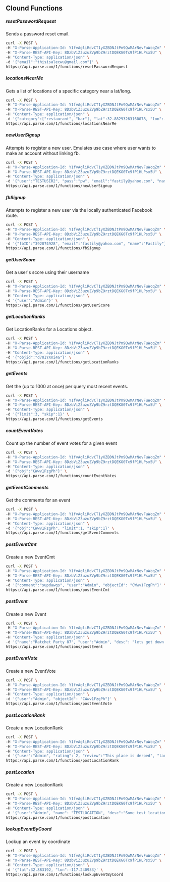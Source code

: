 ## Clound Functions

##### resetPasswordRequest

Sends a password reset email.

```bash
curl -X POST \
-H "X-Parse-Application-Id: Y1fvAgliRdvCT1yXZBDNJtPm9QwMArNevFuWcqZm" \
-H "X-Parse-REST-API-Key: 8DzbViZ3uzuZVp9bZ9rztDQEKG0Tx9fP1HLPsx5U" \
-H "Content-Type: application/json" \
-d '{"email":"thisisalecwu@gmail.com"}' \
https://api.parse.com/1/functions/resetPasswordRequest
```

##### locationsNearMe

Gets a list of locations of a specific category near a lat/long.

```bash
curl -X POST \
-H "X-Parse-Application-Id: Y1fvAgliRdvCT1yXZBDNJtPm9QwMArNevFuWcqZm" \
-H "X-Parse-REST-API-Key: 8DzbViZ3uzuZVp9bZ9rztDQEKG0Tx9fP1HLPsx5U" \
-H "Content-Type: application/json" \
-d '{"category":["restaurant", "bar"], "lat":32.88293263160078, "lon":-117.2109485336882, "radius":40}' \
https://api.parse.com/1/functions/locationsNearMe
```

##### newUserSignup

Attempts to register a new user.  Emulates use case where user wants to make an account without linking fb.

```bash
curl -X POST \
-H "X-Parse-Application-Id: Y1fvAgliRdvCT1yXZBDNJtPm9QwMArNevFuWcqZm" \
-H "X-Parse-REST-API-Key: 8DzbViZ3uzuZVp9bZ9rztDQEKG0Tx9fP1HLPsx5U" \
-H "Content-Type: application/json" \
-d '{"user":"TESTUSER2", "pass":"pw", "email":"fastily@yahoo.com", "name":"ALEC"}' \
https://api.parse.com/1/functions/newUserSignup
```

##### fbSignup

Attempts to register a new user via the locally authenticated Facebook route. 

```bash
curl -X POST \
-H "X-Parse-Application-Id: Y1fvAgliRdvCT1yXZBDNJtPm9QwMArNevFuWcqZm" \
-H "X-Parse-REST-API-Key: 8DzbViZ3uzuZVp9bZ9rztDQEKG0Tx9fP1HLPsx5U" \
-H "Content-Type: application/json" \
-d '{"fbID":"392874928", "email":"fastily@yahoo.com", "name":"Fastily"}' \
https://api.parse.com/1/functions/fbSignup
```

##### getUserScore

Get a user's score using their username

```bash
curl -X POST \
-H "X-Parse-Application-Id: Y1fvAgliRdvCT1yXZBDNJtPm9QwMArNevFuWcqZm" \
-H "X-Parse-REST-API-Key: 8DzbViZ3uzuZVp9bZ9rztDQEKG0Tx9fP1HLPsx5U" \
-H "Content-Type: application/json" \
-d '{"user":"Admin"}' \
https://api.parse.com/1/functions/getUserScore
```


##### getLocationRanks

Get LocationRanks for a Locations object.

```bash
curl -X POST \
-H "X-Parse-Application-Id: Y1fvAgliRdvCT1yXZBDNJtPm9QwMArNevFuWcqZm" \
-H "X-Parse-REST-API-Key: 8DzbViZ3uzuZVp9bZ9rztDQEKG0Tx9fP1HLPsx5U" \
-H "Content-Type: application/json" \
-d '{"objid":"d70IYXni4G"}' \
https://api.parse.com/1/functions/getLocationRanks
```


##### getEvents

Get the (up to 1000 at once) per query most recent events.

```bash
curl -X POST \
-H "X-Parse-Application-Id: Y1fvAgliRdvCT1yXZBDNJtPm9QwMArNevFuWcqZm" \
-H "X-Parse-REST-API-Key: 8DzbViZ3uzuZVp9bZ9rztDQEKG0Tx9fP1HLPsx5U" \
-H "Content-Type: application/json" \
-d '{"limit":3, "skip":1}' \
https://api.parse.com/1/functions/getEvents
```


##### countEventVotes

Count up the number of event votes for a given event

```bash
curl -X POST \
-H "X-Parse-Application-Id: Y1fvAgliRdvCT1yXZBDNJtPm9QwMArNevFuWcqZm" \
-H "X-Parse-REST-API-Key: 8DzbViZ3uzuZVp9bZ9rztDQEKG0Tx9fP1HLPsx5U" \
-H "Content-Type: application/json" \
-d '{"obj":"CWwv1FzgPh"}' \
https://api.parse.com/1/functions/countEventVotes
```

##### getEventComments

Get the comments for an event

```bash
curl -X POST \
-H "X-Parse-Application-Id: Y1fvAgliRdvCT1yXZBDNJtPm9QwMArNevFuWcqZm" \
-H "X-Parse-REST-API-Key: 8DzbViZ3uzuZVp9bZ9rztDQEKG0Tx9fP1HLPsx5U" \
-H "Content-Type: application/json" \
-d '{"obj":"CWwv1FzgPh", "limit":1, "skip":1}' \
https://api.parse.com/1/functions/getEventComments
```

##### postEventCmt

Create a new EventCmt

```bash
curl -X POST \
-H "X-Parse-Application-Id: Y1fvAgliRdvCT1yXZBDNJtPm9QwMArNevFuWcqZm" \
-H "X-Parse-REST-API-Key: 8DzbViZ3uzuZVp9bZ9rztDQEKG0Tx9fP1HLPsx5U" \
-H "Content-Type: application/json" \
-d '{"comment":"supdawgs", "user":"Admin", "objectId": "CWwv1FzgPh"}' \
https://api.parse.com/1/functions/postEventCmt
```

##### postEvent

Create a new Event

```bash
curl -X POST \
-H "X-Parse-Application-Id: Y1fvAgliRdvCT1yXZBDNJtPm9QwMArNevFuWcqZm" \
-H "X-Parse-REST-API-Key: 8DzbViZ3uzuZVp9bZ9rztDQEKG0Tx9fP1HLPsx5U" \
-H "Content-Type: application/json" \
-d '{"name":"Ratchet Party 87", "user":"Admin", "desc": "lets get down n dirty", "lat":32, "lon":-117, "start":"2015-03-21T18:02:52.249Z", "expires":"2015-03-22T18:02:52.249Z"}' \
https://api.parse.com/1/functions/postEvent
```

##### postEventVote

Create a new EventVote

```bash
curl -X POST \
-H "X-Parse-Application-Id: Y1fvAgliRdvCT1yXZBDNJtPm9QwMArNevFuWcqZm" \
-H "X-Parse-REST-API-Key: 8DzbViZ3uzuZVp9bZ9rztDQEKG0Tx9fP1HLPsx5U" \
-H "Content-Type: application/json" \
-d '{"user":"Admin", "objectId": "CWwv1FzgPh"}' \
https://api.parse.com/1/functions/postEventVote
```

##### postLocationRank

Create a new LocationRank

```bash
curl -X POST \
-H "X-Parse-Application-Id: Y1fvAgliRdvCT1yXZBDNJtPm9QwMArNevFuWcqZm" \
-H "X-Parse-REST-API-Key: 8DzbViZ3uzuZVp9bZ9rztDQEKG0Tx9fP1HLPsx5U" \
-H "Content-Type: application/json" \
-d '{"user":"Admin", "rating": 2, "review":"This place is derped", "target":"gM2X4HWgXe"}' \
https://api.parse.com/1/functions/postLocationRank
```


##### postLocation

Create a new LocationRank

```bash
curl -X POST \
-H "X-Parse-Application-Id: Y1fvAgliRdvCT1yXZBDNJtPm9QwMArNevFuWcqZm" \
-H "X-Parse-REST-API-Key: 8DzbViZ3uzuZVp9bZ9rztDQEKG0Tx9fP1HLPsx5U" \
-H "Content-Type: application/json" \
-d '{"user":"Admin", "name": "TESTLOCATION", "desc":"Some test location", "lat":32, "lon":-117, "cat":"bar"}' \
https://api.parse.com/1/functions/postLocation
```

##### lookupEventByCoord

Lookup an event by coordinate

```bash
curl -X POST \
-H "X-Parse-Application-Id: Y1fvAgliRdvCT1yXZBDNJtPm9QwMArNevFuWcqZm" \
-H "X-Parse-REST-API-Key: 8DzbViZ3uzuZVp9bZ9rztDQEKG0Tx9fP1HLPsx5U" \
-H "Content-Type: application/json" \
-d '{"lat":32.883192, "lon":-117.240933}' \
https://api.parse.com/1/functions/lookupEventByCoord
```